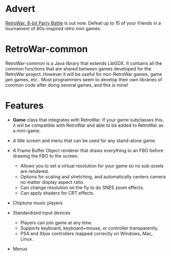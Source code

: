 # Advert

[RetroWar: 8-bit Party Battle](https://store.steampowered.com/app/664240/RetroWar_8bit_Party_Battle/?git) is out now.  Defeat up to 15 of your friends in a tournament of 80s-inspired retro mini games.

RetroWar-common
===============

RetroWar-common is a Java library that extends LibGDX.  It contains all the common functions that are shared
between games developed for the RetroWar project.  However it will be useful for non-RetroWar games, game jam games, etc
.  Most programmers seem to develop their own libraries of common code after doing several games, and this is mine!

# Features

* **Game** class that integrates with RetroWar.  If your game subclasses this, it will be compatible with RetroWar
and able to be added to RetroWar as a mini-game.

* A title screen and menu that can be used for any stand-alone game.

* A Frame Buffer Object renderer that draws everything to an FBO before drawing the FBO to the screen.
  * Allows you to set a virtual resolution for your game so no sub-pixels are rendered.
  * Options for scaling and stretching, and automatically centers camera no matter display aspect ratio.
  * Can change resolution on the fly to do SNES zoom effects.
  * Can apply shaders for CRT effects.

* Chiptune music players

* Standardized input devices
  * Players can join game at any time.
  * Supports keyboard, keyboard+mouse, or controller transparently.
  * PS4 and Xbox controllers mapped correctly on Windows, Mac, Linux.

* Menus

